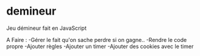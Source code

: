 # demineur
Jeu démineur fait en JavaScript

A Faire : 
-Gérer le fait qu'on sache perdre si on gagne..
-Rendre le code propre
-Ajouter règles
-Ajouter un timer
-Ajouter des cookies avec le timer
